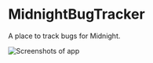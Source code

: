 # MidnightBugTracker

A place to track bugs for Midnight.

![Screenshots of app](https://github.com/aheze/MidnightBugTracker/assets/49819455/63102428-18c7-42a0-a609-5d2747e20424)
